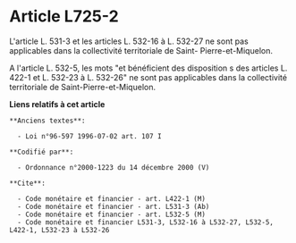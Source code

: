 # Article L725-2

L'article L. 531-3 et les articles L. 532-16 à L. 532-27 ne sont pas applicables dans la collectivité territoriale de Saint-
Pierre-et-Miquelon.

A l'article L. 532-5, les mots "et bénéficient des disposition s des articles L. 422-1 et L. 532-23 à L. 532-26" ne sont pas
applicables dans la collectivité territoriale de Saint-Pierre-et-Miquelon.

**Liens relatifs à cet article**

	**Anciens textes**:

	  - Loi n°96-597 1996-07-02 art. 107 I

	**Codifié par**:

	  - Ordonnance n°2000-1223 du 14 décembre 2000 (V)

	**Cite**:

	  - Code monétaire et financier - art. L422-1 (M)
	  - Code monétaire et financier - art. L531-3 (Ab)
	  - Code monétaire et financier - art. L532-5 (M)
	  - Code monétaire et financier L531-3, L532-16 à L532-27, L532-5, L422-1, L532-23 à L532-26
